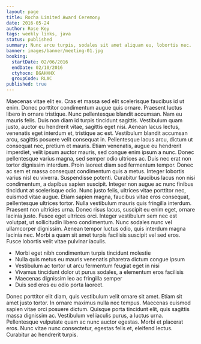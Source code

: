 ```yaml
---
layout: page
title: Rocha Limited Award Ceremony
date: 2016-05-24
author: Rose Key
tags: weekly links, java
status: published
summary: Nunc arcu turpis, sodales sit amet aliquam eu, lobortis nec.
banner: images/banner/meeting-01.jpg
booking:
  startDate: 02/06/2016
  endDate: 02/10/2016
  ctyhocn: BGAHXHX
  groupCode: RLAC
published: true
---
```

Maecenas vitae elit ex. Cras et massa sed elit scelerisque faucibus id ut enim. Donec porttitor condimentum augue quis ornare. Praesent luctus libero in ornare tristique. Nunc pellentesque blandit accumsan. Nam eu mauris felis. Duis non diam id turpis tincidunt sagittis. Vestibulum quam justo, auctor eu hendrerit vitae, sagittis eget nisi. Aenean lacus lectus, venenatis eget interdum et, tristique ac est. Vestibulum blandit accumsan arcu, sagittis posuere velit consequat in. Pellentesque lacus arcu, dictum ut consequat nec, pretium et mauris. Etiam venenatis, augue eu hendrerit imperdiet, velit ipsum auctor mauris, sed congue enim ipsum a nunc. Donec pellentesque varius magna, sed semper odio ultrices ac. Duis nec erat non tortor dignissim interdum. Proin laoreet diam sed fermentum tempor.
Donec ac sem et massa consequat condimentum quis a metus. Integer lobortis varius nisl eu viverra. Suspendisse potenti. Curabitur faucibus lacus non nisi condimentum, a dapibus sapien suscipit. Integer non augue ac nunc finibus tincidunt at scelerisque odio. Nunc justo felis, ultrices vitae porttitor nec, euismod vitae augue. Etiam sapien magna, faucibus vitae eros consequat, pellentesque ultrices tortor. Nulla vestibulum mauris quis fringilla interdum. Praesent non ultricies urna. Donec risus lacus, suscipit eu enim eget, ornare lacinia justo. Fusce eget ultrices orci. Integer vestibulum sem nec est volutpat, ut sollicitudin libero condimentum. Nunc sodales nunc vel ullamcorper dignissim. Aenean tempor luctus odio, quis interdum magna lacinia nec. Morbi a quam sit amet turpis facilisis suscipit vel sed eros. Fusce lobortis velit vitae pulvinar iaculis.

* Morbi eget nibh condimentum turpis tincidunt molestie
* Nulla quis metus eu mauris venenatis pharetra dictum congue ipsum
* Vestibulum ac tortor ut arcu fermentum feugiat eget in nisi
* Vivamus tincidunt dolor ut purus sodales, a elementum eros facilisis
* Maecenas dignissim leo ac fringilla semper
* Duis sed eros eu odio porta laoreet.

Donec porttitor elit diam, quis vestibulum velit ornare sit amet. Etiam sit amet justo tortor. In ornare maximus nulla nec tempus. Maecenas euismod sapien vitae orci posuere dictum. Quisque porta tincidunt elit, quis sagittis massa dignissim ac. Vestibulum vel iaculis purus, a luctus urna. Pellentesque vulputate quam ac nunc auctor egestas. Morbi et placerat eros. Nunc vitae nunc consectetur, egestas felis et, eleifend lectus. Curabitur ac hendrerit turpis.
